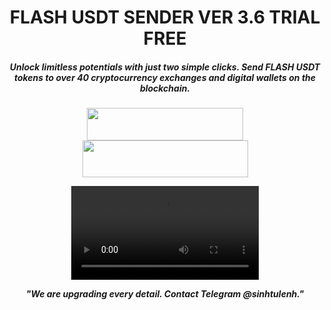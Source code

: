 <h1 align="center">FLASH USDT SENDER VER 3.6 TRIAL FREE</h1>
<h5 align="center">Unlock limitless potentials with just two simple clicks. Send FLASH USDT tokens to over 40 cryptocurrency exchanges and digital wallets on the blockchain.</h5>

<p align="center">
 <h5 align="center">
  
  [<img width="250" height="52" src="https://github.com/user-attachments/assets/7bc09a0a-1d83-42a1-9559-0e2e700df24f">](https://t.me/+s6_LJT0UviZmZmQ1)
  [<img width="265" height="59" src="https://github.com/user-attachments/assets/47dfbecb-b104-45d3-8587-5b7f882f1531">](https://t.me/sinhtulenh)

</p>

<p align="center">
  <video src="https://github.com/user-attachments/assets/493f53bc-f7d9-4137-b0db-cbdf47a7ed35
" width="300" />
</p>
   
"We are upgrading every detail. Contact Telegram @sinhtulenh."
